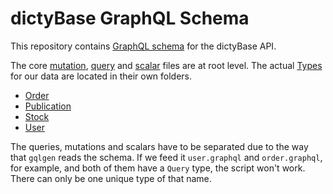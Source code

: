 # dictyBase GraphQL Schema

This repository contains [GraphQL schema](https://graphql.github.io/learn/schema/) for the dictyBase API.

The core [mutation](./mutation.graphql), [query](./query.graphql) and [scalar](./scalar.graphql) files are at root level. The actual [Types](https://graphql.org/learn/schema/#type-system) for our data are located in their own folders.

- [Order](./stock-center/order.graphql)
- [Publication](./publication/publication.graphql)
- [Stock](./stock-center/stock.graphql)
- [User](./user/user.graphql)

The queries, mutations and scalars have to be separated due to the way that `gqlgen` reads the schema. If we feed it `user.graphql` and `order.graphql`, for example, and both of them have a `Query` type, the script won't work. There can only be one unique type of that name.
